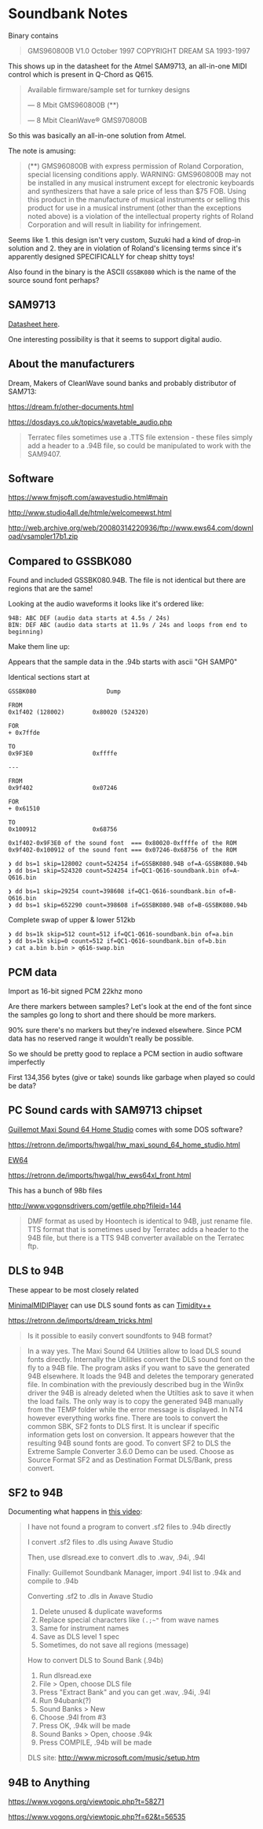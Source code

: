 # Soundbank Notes

Binary contains

> GMS960800B  V1.0 October 1997 COPYRIGHT DREAM SA 1993-1997

This shows up in the datasheet for the Atmel SAM9713, an all-in-one MIDI control which is present in Q-Chord as Q615.

> Available firmware/sample set for turnkey designs
>
> — 8 Mbit GMS960800B (**)
> 
> — 8 Mbit CleanWave® GMS970800B

So this was basically an all-in-one solution from Atmel.

The note is amusing:

> (**) GMS960800B with express permission of Roland Corporation, special licensing conditions apply. WARNING: GMS960800B may not be installed in any musical instrument except for electronic keyboards and synthesizers that have a sale price of less than $75 FOB. Using this product in the manufacture of musical instruments or selling this product for use in a musical instrument (other than the exceptions noted above) is a violation of the intellectual property rights of Roland Corporation and will result in liability for infringement.

Seems like 1. this design isn't very custom, Suzuki had a kind of drop-in solution and 2. they are in violation of Roland's licensing terms since it's apparently designed SPECIFICALLY for cheap shitty toys!

Also found in the binary is the ASCII `GSSBK080` which is the name of the source sound font perhaps?


## SAM9713

[Datasheet here](https://www.dosdays.co.uk/media/dream/SAM9713.PDF).

One interesting possibility is that it seems to support digital audio.


## About the manufacturers

Dream, Makers of CleanWave sound banks and probably distributor of SAM713:

https://dream.fr/other-documents.html

https://dosdays.co.uk/topics/wavetable_audio.php

> Terratec files sometimes use a .TTS file extension - these files simply add a header to a .94B file, so could be manipulated to work with the SAM9407.


## Software

https://www.fmjsoft.com/awavestudio.html#main

http://www.studio4all.de/htmle/welcomeewst.html

http://web.archive.org/web/20080314220936/ftp://www.ews64.com/download/vsampler17b1.zip


## Compared to GSSBK080

Found and included GSSBK080.94B. The file is not identical but there are regions that are the same!

Looking at the audio waveforms it looks like it's ordered like:

```
94B: ABC DEF (audio data starts at 4.5s / 24s)
BIN: DEF ABC (audio data starts at 11.9s / 24s and loops from end to beginning)
```

Make them line up:

Appears that the sample data in the .94b starts with ascii "GH SAMP0"

Identical sections start at

```
GSSBK080					Dump			

FROM
0x1f402 (128002)		0x80020 (524320)

FOR
+ 0x7ffde

TO
0x9F3E0					0xffffe

---

FROM
0x9f402					0x07246

FOR
+ 0x61510

TO
0x100912				0x68756
```

```
0x1f402-0x9F3E0 of the sound font  === 0x80020-0xffffe of the ROM
0x9f402-0x100912 of the sound font === 0x07246-0x68756 of the ROM

❯ dd bs=1 skip=128002 count=524254 if=GSSBK080.94B of=A-GSSBK080.94b
❯ dd bs=1 skip=524320 count=524254 if=QC1-Q616-soundbank.bin of=A-Q616.bin

❯ dd bs=1 skip=29254 count=398608 if=QC1-Q616-soundbank.bin of=B-Q616.bin
❯ dd bs=1 skip=652290 count=398608 if=GSSBK080.94B of=B-GSSBK080.94b

```

Complete swap of upper & lower 512kb

```
❯ dd bs=1k skip=512 count=512 if=QC1-Q616-soundbank.bin of=a.bin
❯ dd bs=1k skip=0 count=512 if=QC1-Q616-soundbank.bin of=b.bin
❯ cat a.bin b.bin > q616-swap.bin

```

## PCM data

Import as 16-bit signed PCM 22khz mono

Are there markers between samples? Let's look at the end of the font since the samples go long to short and there should be more markers.

90% sure there's no markers but they're indexed elsewhere. Since PCM data has no reserved range it wouldn't really be possible.

So we should be pretty good to replace a PCM section in audio software imperfectly

First 134,356 bytes (give or take) sounds like garbage when played so could be data?



## PC Sound cards with SAM9713 chipset

[Guillemot Maxi Sound 64 Home Studio](https://retronn.de/imports/hs64_config_guide.html) comes with some DOS software?

https://retronn.de/imports/hwgal/hw_maxi_sound_64_home_studio.html

[EW64](https://www.vogonswiki.com/index.php/EWS64)

https://retronn.de/imports/hwgal/hw_ews64xl_front.html

This has a bunch of 98b files

http://www.vogonsdrivers.com/getfile.php?fileid=144
> DMF format as used by Hoontech is identical to 94B, just rename file.
TTS format that is sometimes used by Terratec adds a header to the 94B file, but there is a TTS 94B converter available on the Terratec ftp.



## DLS to 94B

These appear to be most closely related

[MinimalMIDIPlayer](https://github.com/SamusAranX/MinimalMIDIPlayer)  can use DLS sound fonts as can 
[Timidity++](https://en.wikipedia.org/wiki/TiMidity%2B%2B)

https://retronn.de/imports/dream_tricks.html

> Is it possible to easily convert soundfonts to 94B format?

> In a way yes. The Maxi Sound 64 Utilities allow to load DLS sound fonts directly. Internally the Utilities convert the DLS sound font on the fly to a 94B file. The program asks if you want to save the generated 94B elsewhere. It loads the 94B and deletes the temporary generated file. In combination with the previously described bug in the Win9x driver the 94B is already deleted when the Utilties ask to save it when the load fails. The only way is to copy the generated 94B manually from the TEMP folder while the error message is displayed. In NT4 however everything works fine.
There are tools to convert the common SBK, SF2 fonts to DLS first. It is unclear if specific information gets lost on conversion. It appears however that the resulting 94B sound fonts are good.
To convert SF2 to DLS the Extreme Sample Converter 3.6.0 Demo can be used. Choose as Source Format SF2 and as Destination Format DLS/Bank, press convert.


## SF2 to 94B

Documenting what happens in [this video](https://www.youtube.com/watch?v=MRmAzK0iHUY):

> I have not found a program to convert .sf2 files to .94b directly
> 
> I convert .sf2 files to .dls using Awave Studio
> 
> Then, use dlsread.exe to convert .dls to .wav, .94i, .94l
> 
> Finally: Guillemot Soundbank Manager, import .94l list to .94k and compile to .94b
> 
> Converting .sf2 to .dls in Awave Studio
> 
> 1. Delete unused & duplicate waveforms
> 2. Replace special characters like `(.;~"` from wave names
> 3. Same for instrument names
> 4. Save as DLS level 1 spec
> 5. Sometimes, do not save all regions (message)
> 
> How to convert DLS to Sound Bank (.94b)
> 
> 1. Run dlsread.exe
> 2. File > Open, choose DLS file
> 3. Press "Extract Bank" and you can get .wav, .94i, .94l
> 4. Run 94ubank(?)
> 5. Sound Banks > New
> 6. Choose .94l from #3
> 7. Press OK, .94k will be made
> 8. Sound Banks > Open, choose .94k
> 9. Press COMPILE, .94b will be made
> 
> DLS site: http://www.microsoft.com/music/setup.htm
> 

## 94B to Anything

https://www.vogons.org/viewtopic.php?t=58271

https://www.vogons.org/viewtopic.php?f=62&t=56535

